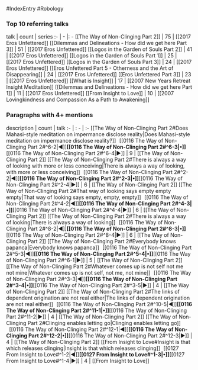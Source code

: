 #IndexEntry #Robology

### Top 10 referring talks
talk | count | series
:- | - |: -
[[The Way of Non-Clinging Part 2]] | 75 | [[2017 Eros Unfettered]]
[[Dilemmas and Delineations - How did we get here Part 3]] | 51 | [[2017 Eros Unfettered]]
[[Logos in the Garden of Souls Part 2]] | 41 | [[2017 Eros Unfettered]]
[[Logos in the Garden of Souls Part 1]] | 25 | [[2017 Eros Unfettered]]
[[Logos in the Garden of Souls Part 3]] | 24 | [[2017 Eros Unfettered]]
[[Eros Unfettered Part 5 - Otherness and the Art of Disappearing]] | 24 | [[2017 Eros Unfettered]]
[[Eros Unfettered Part 3]] | 23 | [[2017 Eros Unfettered]]
[[What is Insight]] | 17 | [[2007 New Years Retreat Insight Meditation]]
[[Dilemmas and Delineations - How did we get here Part 1]] | 11 | [[2017 Eros Unfettered]]
[[From Insight to Love]] | 10 | [[2007 Lovingkindness and Compassion As a Path to Awakening]]

### Paragraphs with 4+ mentions
description | count | talk
:- | : - | :-
[[The Way of Non-Clinging Part 2#Does Mahasi-style meditation on impermance disclose reality\|Does Mahasi-style meditation on impermance disclose reality?]] &nbsp;&nbsp;[[0116 The Way of Non-Clinging Part 2#^6-2\|◀]]**[[0116 The Way of Non-Clinging Part 2#^6-3\|•]]**[[0116 The Way of Non-Clinging Part 2#^6-4\|▶]] | 9 | [[The Way of Non-Clinging Part 2]]
[[The Way of Non-Clinging Part 2#There is always a way of looking with more or less conceiving\|There is always a way of looking, with more or less conceiving]] &nbsp;&nbsp;[[0116 The Way of Non-Clinging Part 2#^2-2\|◀]]**[[0116 The Way of Non-Clinging Part 2#^2-3\|•]]**[[0116 The Way of Non-Clinging Part 2#^2-4\|▶]] | 6 | [[The Way of Non-Clinging Part 2]]
[[The Way of Non-Clinging Part 2#That way of looking says empty empty empty\|That way of looking says empty, empty, empty]] &nbsp;&nbsp;[[0116 The Way of Non-Clinging Part 2#^4-2\|◀]]**[[0116 The Way of Non-Clinging Part 2#^4-3\|•]]**[[0116 The Way of Non-Clinging Part 2#^4-4\|▶]] | 6 | [[The Way of Non-Clinging Part 2]]
[[The Way of Non-Clinging Part 2#There is always a way of looking\|There is always a way of looking]] &nbsp;&nbsp;[[0116 The Way of Non-Clinging Part 2#^8-2\|◀]]**[[0116 The Way of Non-Clinging Part 2#^8-3\|•]]**[[0116 The Way of Non-Clinging Part 2#^8-4\|▶]] | 6 | [[The Way of Non-Clinging Part 2]]
[[The Way of Non-Clinging Part 2#Everybody knows papanca\|Everybody knows papanca]] &nbsp;&nbsp;[[0116 The Way of Non-Clinging Part 2#^5-3\|◀]]**[[0116 The Way of Non-Clinging Part 2#^5-4\|•]]**[[0116 The Way of Non-Clinging Part 2#^6-1\|▶]] | 5 | [[The Way of Non-Clinging Part 2]]
[[The Way of Non-Clinging Part 2#Whatever comes up is not self not me not mine\|Whatever comes up is not self, not me, not mine]] &nbsp;&nbsp;[[0116 The Way of Non-Clinging Part 2#^3-3\|◀]]**[[0116 The Way of Non-Clinging Part 2#^3-4\|•]]**[[0116 The Way of Non-Clinging Part 2#^3-5\|▶]] | 4 | [[The Way of Non-Clinging Part 2]]
[[The Way of Non-Clinging Part 2#The links of dependent origination are not real either\|The links of dependent origination are not real either]] &nbsp;&nbsp;[[0116 The Way of Non-Clinging Part 2#^10-5\|◀]]**[[0116 The Way of Non-Clinging Part 2#^11-1\|•]]**[[0116 The Way of Non-Clinging Part 2#^11-2\|▶]] | 4 | [[The Way of Non-Clinging Part 2]]
[[The Way of Non-Clinging Part 2#Clinging enables letting go\|Clinging enables letting go]] &nbsp;&nbsp;[[0116 The Way of Non-Clinging Part 2#^12-1\|◀]]**[[0116 The Way of Non-Clinging Part 2#^12-2\|•]]**[[0116 The Way of Non-Clinging Part 2#^12-3\|▶]] | 4 | [[The Way of Non-Clinging Part 2]]
[[From Insight to Love#Insight is that which releases clinging\|Insight is that which releases clinging]] &nbsp;&nbsp;[[0127 From Insight to Love#^1-2\|◀]]**[[0127 From Insight to Love#^1-3\|•]]**[[0127 From Insight to Love#^1-4\|▶]] | 4 | [[From Insight to Love]]


